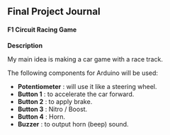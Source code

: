 ## Final Project Journal

#### F1 Circuit Racing Game

**Description**

My main idea is making a car game with a race track. 

The following components for Arduino will be used:

- **Potentiometer** : will use it like a steering wheel.
- **Button 1** : to accelerate the car forward.
- **Button 2** : to apply brake.
- **Button 3** : Nitro / Boost.
- **Button 4** : Horn.
- **Buzzer** : to output horn (beep) sound.

